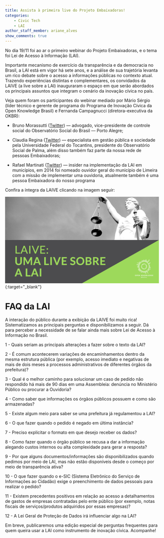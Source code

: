 ```yaml
---
title: Assista à primeira live do Projeto Embaixadoras! 
categories:
    - Civic Tech
    - LAI
author_staff_member: ariane_alves
show_comments: true
---
```


No dia 19/11 foi ao ar o primeiro webinar do Projeto Embaixadoras, e o tema foi Lei de Acesso à Informação (LAI). 

Importante mecanismo de exercício da transparência e da democracia no Brasil, a LAI está em vigor há sete anos, e a análise de sua trajetória levanta um rico debate sobre o acesso a informações públicas no contexto atual. Trazendo experiências distintas e complementares, os convidados da LAIVE (a live sobre a LAI) inauguraram o espaço em que serão abordados os principais assuntos que integram o cenário da inovação cívica no país. 

Veja quem foram os participantes do webinar mediado por Mário Sérgio (líder técnico e gerente de programa do Programa de Inovação Cívica da Open Knowledge Brasil) e Fernanda Campagnucci (diretora-executiva da OKBR):

- Bruno Morassutti ([Twitter](https://twitter.com/555112299jedi)) — advogado, vice-presidente de controle social do Observatório Social do Brasil — Porto Alegre;

- Claudia Regina ([Twitter](https://twitter.com/aclaudiaregina)) — especialista em gestão pública e sociedade pela Universidade Federal do Tocantins, presidente do Observatório Social de Palma, além disso também faz parte da nossa rede de pessoas Embaixadoras;

- Rafael Martinati ([Twitter](https://twitter.com/Martinati)) — insider na implementação da LAI em municípios, em 2014 foi nomeado ouvidor geral do município de Limeira com a missão de implementar uma ouvidoria, atualmente também é uma pessoa Embaixadora do nosso programa

Confira a íntegra da LAIVE clicando na imagem seguir:

[![Live sobre Lei de Acesso à Informação](/images/posts/2019-11-20-laive.png)](http://www.youtube.com/watch?v=YeK62p277qY){:target="_blank"}

# **FAQ da LAI**

A interação do público durante a exibição da LAIVE foi muito rica! Sistematizamos as principais perguntas e disponibilizamos a seguir. Dá para perceber a necessidade de se falar ainda mais sobre Lei de Acesso à Informação no Brasil. 

1 - Quais seriam as principais alterações a fazer sobre o texto da LAI?

2 - É comum acontecerem variações de encaminhamentos dentro da mesma estrutura pública (por exemplo, acesso imediato e negativas de mais de dois meses a processos administrativos de diferentes órgãos da prefeitura)?

3 - Qual é o melhor caminho para solucionar um caso de pedido não respondido há mais de 90 dias em uma Assembleia: denúncia no Ministério Público ou procurar a Ouvidoria?

4 - Como saber que informações os órgãos públicos possuem e como são armazenadas?

5 - Existe algum meio para saber se uma prefeitura já regulamentou a LAI?

6 - O que fazer quando o pedido é negado em última instância?

7 - Preciso explicitar o formato em que desejo receber os dados?

8 - Como fazer quando o órgão público se recusa a dar a informação alegando custos internos ou alta complexidade para gerar a resposta?

9 - Por que alguns documentos/informações são disponibilizados quando pedimos por meio de LAI, mas não estão disponíveis desde o começo por meio de transparência ativa?

10 - O que fazer quando o e-SIC (Sistema Eletrônico do Serviço de Informações ao Cidadão) exige o preenchimento de dados pessoais para realizar o pedido?

11 - Existem precedentes positivos em relação ao acesso a detalhamentos de gastos de empresas contratadas pelo ente público (por exemplo, notas fiscais de serviços/produtos adquiridos por essas empresas)?

12 - A Lei Geral de Proteção de Dados irá influenciar algo na LAI?

Em breve, publicaremos uma edição especial de perguntas frequentes para quem queira usar a LAI como instrumento de inovação cívica. Acompanhe!
